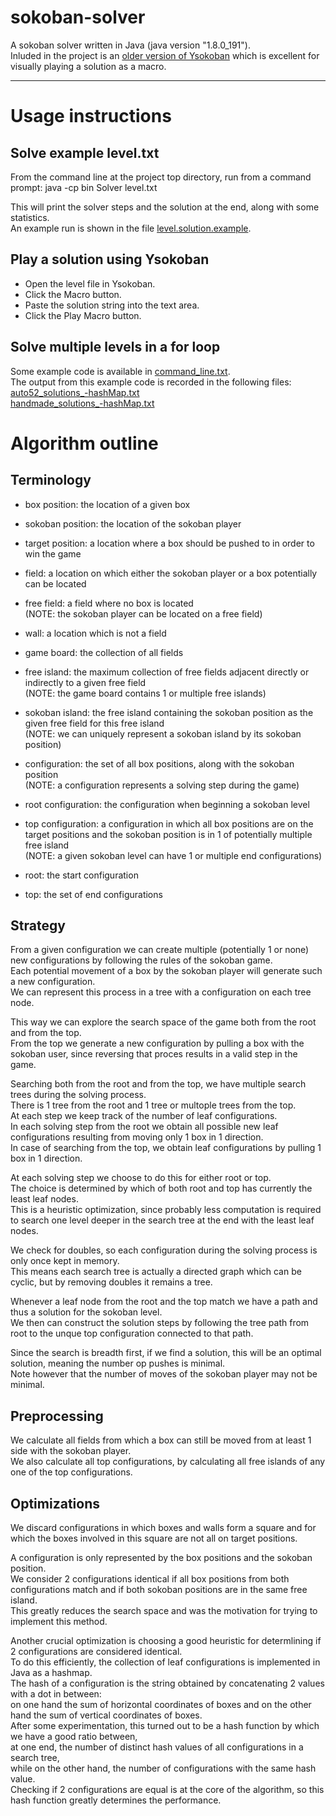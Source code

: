 # sokoban-solver

A sokoban solver written in Java (java version "1.8.0_191").\
Inluded in the project is an [older version of Ysokoban](http://ygp.orgfree.com/pgms/ysokoban_1_620.zip) which is excellent for visually playing a solution as a macro.

---

# Usage instructions

## Solve example level.txt

From the command line at the project top directory, run from a command prompt:
    java -cp bin Solver level.txt

This will print the solver steps and the solution at the end, along with some statistics.\
An example run is shown in the file [level.solution.example](level.solution.example).

## Play a solution using Ysokoban

- Open the level file in Ysokoban.
- Click the Macro button.
- Paste the solution string into the text area.
- Click the Play Macro button.

## Solve multiple levels in a for loop

Some example code is available in [command_line.txt](command_line.txt).\
The output from this example code is recorded in the following files:\
[auto52_solutions_-hashMap.txt](auto52_solutions_-hashMap.txt)\
[handmade_solutions_-hashMap.txt](handmade_solutions_-hashMap.txt)

# Algorithm outline

## Terminology

- box position: the location of a given box
- sokoban position: the location of the sokoban player
- target position: a location where a box should be pushed to in order to win the game
- field: a location on which either the sokoban player or a box potentially can be located
- free field: a field where no box is located\
(NOTE: the sokoban player can be located on a free field)
- wall: a location which is not a field

- game board: the collection of all fields
- free island: the maximum collection of free fields adjacent directly or indirectly to a given free field\
(NOTE: the game board contains 1 or multiple free islands)
- sokoban island: the free island containing the sokoban position as the given free field for this free island\
(NOTE: we can uniquely represent a sokoban island by its sokoban position)

- configuration: the set of all box positions, along with the sokoban position\
(NOTE: a configuration represents a solving step during the game)
- root configuration: the configuration when beginning a sokoban level
- top configuration: a configuration in which all box positions are on the target positions and the sokoban position is in 1 of potentially multiple free island\
(NOTE: a given sokoban level can have 1 or multiple end configurations)

- root: the start configuration
- top: the set of end configurations

## Strategy

From a given configuration we can create multiple (potentially 1 or none) new configurations by following the rules of the sokoban game.\
Each potential movement of a box by the sokoban player will generate such a new configuration.\
We can represent this process in a tree with a configuration on each tree node.

This way we can explore the search space of the game both from the root and from the top.\
From the top we generate a new configuration by pulling a box with the sokoban user, since reversing that proces results in a valid step in the game.

Searching both from the root and from the top, we have multiple search trees during the solving process.\
There is 1 tree from the root and 1 tree or multople trees from the top.\
At each step we keep track of the number of leaf configurations.\
In each solving step from the root we obtain all possible new leaf configurations resulting from moving only 1 box in 1 direction.\
In case of searching from the top, we obtain leaf configurations by pulling 1 box in 1 direction.

At each solving step we choose to do this for either root or top.\
The choice is determined by which of both root and top has currently the least leaf nodes.\
This is a heuristic optimization, since probably less computation is required to search one level deeper in the search tree at the end with the least leaf nodes.

We check for doubles, so each configuration during the solving process is only once kept in memory.\
This means each search tree is actually a directed graph which can be cyclic, but by removing doubles it remains a tree.

Whenever a leaf node from the root and the top match we have a path and thus a solution for the sokoban level.\
We then can construct the solution steps by following the tree path from root to the unque top configuration connected to that path.

Since the search is breadth first, if we find a solution, this will be an optimal solution, meaning the number op pushes is minimal.\
Note however that the number of moves of the sokoban player may not be minimal.

## Preprocessing

We calculate all fields from which a box can still be moved from at least 1 side with the sokoban player.\
We also calculate all top configurations, by calculating all free islands of any one of the top configurations.

## Optimizations

We discard configurations in which boxes and walls form a square and for which the boxes involved in this square are not all on target positions.

A configuration is only represented by the box positions and the sokoban position.\
We consider 2 configurations identical if all box positions from both configurations match and if both sokoban positions are in the same free island.\
This greatly reduces the search space and was the motivation for trying to implement this method.

Another crucial optimization is choosing a good heuristic for determlining if 2 configurations are considered identical.\
To do this efficiently, the collection of leaf configurations is implemented in Java as a hashmap.\
The hash of a configuration is the string obtained by concatenating 2 values with a dot in between:\
on one hand the sum of horizontal coordinates of boxes and on the other hand the sum of vertical coordinates of boxes.\
After some experimentation, this turned out to be a hash function by which we have a good ratio between,\
at one end, the number of distinct hash values of all configurations in a search tree,\
while on the other hand, the number of configurations with the same hash value.\
Checking if 2 configurations are equal is at the core of the algorithm, so this hash function greatly determines the performance.
